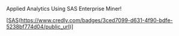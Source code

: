 Applied Analytics Using SAS Enterprise Miner!

[[SAS](https://user-images.githubusercontent.com/55456864/209695266-59adecb7-902a-4155-8069-2c08ce3ec23b.png)(https://www.credly.com/badges/3ced7099-d631-4f90-bdfe-5238bf774d04/public_url)]
